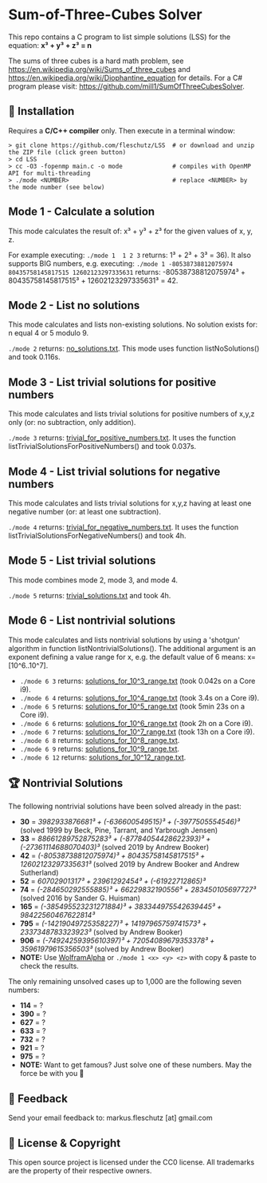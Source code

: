 Sum-of-Three-Cubes Solver
=========================
This repo contains a C program to list simple solutions (LSS) for the equation: **x³ + y³ + z³ = n**

The sums of three cubes is a hard math problem, see https://en.wikipedia.org/wiki/Sums_of_three_cubes and https://en.wikipedia.org/wiki/Diophantine_equation for details. For a C# program please visit: https://github.com/mill1/SumOfThreeCubesSolver.


🔧 Installation
----------------
Requires a **C/C++ compiler** only. Then execute in a terminal window: 
```
> git clone https://github.com/fleschutz/LSS  # or download and unzip the ZIP file (click green button)
> cd LSS
> cc -O3 -fopenmp main.c -o mode              # compiles with OpenMP API for multi-threading
> ./mode <NUMBER>                             # replace <NUMBER> by the mode number (see below)
```

Mode 1 - Calculate a solution
-----------------------------
This mode calculates the result of: x³ + y³ + z³ for the given values of x, y, z.

For example executing: `./mode 1  1 2 3` returns: 1³ + 2³ + 3³ = 36). It also supports BIG numbers, e.g. executing: `./mode 1 -80538738812075974 80435758145817515 12602123297335631` returns: -80538738812075974³ + 80435758145817515³ + 12602123297335631³ = 42.


Mode 2 - List no solutions
--------------------------
This mode calculates and lists non-existing solutions. No solution exists for: n equal 4 or 5 modulo 9.

`./mode 2` returns: [no_solutions.txt](Solutions/no_solutions.txt). This mode uses function listNoSolutions() and took 0.116s.


Mode 3 - List trivial solutions for positive numbers
----------------------------------------------------
This mode calculates and lists trivial solutions for positive numbers of x,y,z only (or: no subtraction, only addition).

`./mode 3` returns: [trivial_for_positive_numbers.txt](Solutions/trivial_for_positive_numbers.txt). It uses the function listTrivialSolutionsForPositiveNumbers() and took 0.037s.


Mode 4 - List trivial solutions for negative numbers
----------------------------------------------------
This mode calculates and lists trivial solutions for x,y,z having at least one negative number (or: at least one subtraction).

`./mode 4` returns: [trivial_for_negative_numbers.txt](Solutions/trivial_for_negative_numbers.txt). It uses the function listTrivialSolutionsForNegativeNumbers() and took 4h.


Mode 5 - List trivial solutions
-------------------------------
This mode combines mode 2, mode 3, and mode 4.

`./mode 5` returns: [trivial_solutions.txt](Solutions/trivial_solutions.txt) and took 4h.


Mode 6 - List nontrivial solutions
----------------------------------
This mode calculates and lists nontrivial solutions by using a 'shotgun' algorithm in function listNontrivialSolutions(). The additional argument is an exponent defining a value range for x, e.g. the default value of 6 means: x=[10^6..10^7].

* `./mode 6 3` returns: [solutions_for_10^3_range.txt](Solutions/solutions_for_10^3_range.txt) (took 0.042s on a Core i9).
* `./mode 6 4` returns: [solutions_for_10^4_range.txt](Solutions/solutions_for_10^4_range.txt) (took 3.4s on a Core i9).
* `./mode 6 5` returns: [solutions_for_10^5_range.txt](Solutions/solutions_for_10^5_range.txt) (took 5min 23s on a Core i9).
* `./mode 6 6` returns: [solutions_for_10^6_range.txt](Solutions/solutions_for_10^6_range.txt) (took 2h on a Core i9).
* `./mode 6 7` returns: [solutions_for_10^7_range.txt](Solutions/solutions_for_10^7_range.txt) (took 13h on a Core i9).
* `./mode 6 8` returns: [solutions_for_10^8_range.txt](Solutions/solutions_for_10^8_range.txt).
* `./mode 6 9` returns: [solutions_for_10^9_range.txt](Solutions/solutions_for_10^9_range.txt).
* `./mode 6 12` returns: [solutions_for_10^12_range.txt](Solutions/solutions_for_10^12_range.txt).


🏆 Nontrivial Solutions
------------------------
The following nontrivial solutions have been solved already in the past:

* **30** = *3982933876681³ + (-636600549515)³ + (-3977505554546)³* (solved 1999 by Beck, Pine, Tarrant, and Yarbrough Jensen)
* **33** = *88661289752875283³ + (-87784054428622393)³ + (-27361114688070403)³* (solved 2019 by Andrew Booker)
* **42** = *(-80538738812075974)³ + 80435758145817515³ + 12602123297335631³* (solved 2019 by Andrew Booker and Andrew Sutherland)
* **52** = *60702901317³ + 23961292454³ + (-61922712865)³*
* **74** = *(-284650292555885)³ + 66229832190556³ + 283450105697727³* (solved 2016 by Sander G. Huisman)
* **165** = *(-385495523231271884)³ + 383344975542639445³ + 98422560467622814³*
* **795** = *(-14219049725358227)³ + 14197965759741573³ + 2337348783323923³* (solved by Andrew Booker)
* **906** = *(-74924259395610397)³ + 72054089679353378³ + 35961979615356503³* (solved by Andrew Booker)
* **NOTE:** Use [WolframAlpha](https://www.wolframalpha.com) or `./mode 1 <x> <y> <z>` with copy & paste to check the results.

The only remaining unsolved cases up to 1,000 are the following seven numbers:

* **114** = ?
* **390** = ?
* **627** = ?
* **633** = ?
* **732** = ?
* **921** = ?
* **975** = ?
* **NOTE:** Want to get famous? Just solve one of these numbers. May the force be with you 🖖


📧 Feedback
------------
Send your email feedback to: markus.fleschutz [at] gmail.com


🤝 License & Copyright
-----------------------
This open source project is licensed under the CC0 license. All trademarks are the property of their respective owners.
